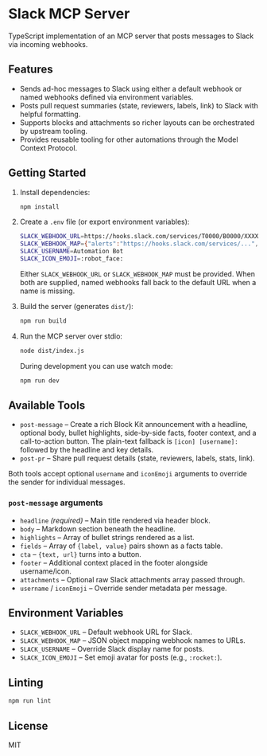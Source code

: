 # Slack MCP Server

TypeScript implementation of an MCP server that posts messages to Slack via incoming webhooks.

## Features

- Sends ad-hoc messages to Slack using either a default webhook or named webhooks defined via environment variables.
- Posts pull request summaries (state, reviewers, labels, link) to Slack with helpful formatting.
- Supports blocks and attachments so richer layouts can be orchestrated by upstream tooling.
- Provides reusable tooling for other automations through the Model Context Protocol.

## Getting Started

1. Install dependencies:

   ```bash
   npm install
   ```

2. Create a `.env` file (or export environment variables):

   ```bash
   SLACK_WEBHOOK_URL=https://hooks.slack.com/services/T0000/B0000/XXXXX
   SLACK_WEBHOOK_MAP={"alerts":"https://hooks.slack.com/services/...","deploy":"https://hooks.slack.com/services/..."}
   SLACK_USERNAME=Automation Bot
   SLACK_ICON_EMOJI=:robot_face:
   ```

   Either `SLACK_WEBHOOK_URL` or `SLACK_WEBHOOK_MAP` must be provided. When both are supplied, named webhooks fall back to the default URL when a name is missing.

3. Build the server (generates `dist/`):

   ```bash
   npm run build
   ```

4. Run the MCP server over stdio:

   ```bash
   node dist/index.js
   ```

   During development you can use watch mode:

   ```bash
   npm run dev
   ```

## Available Tools

- `post-message` – Create a rich Block Kit announcement with a headline, optional body, bullet highlights, side-by-side facts, footer context, and a call-to-action button. The plain-text fallback is `[icon] [username]:` followed by the headline and key details.
- `post-pr` – Share pull request details (state, reviewers, labels, stats, link).

Both tools accept optional `username` and `iconEmoji` arguments to override the sender for individual messages.

### `post-message` arguments

- `headline` *(required)* – Main title rendered via header block.
- `body` – Markdown section beneath the headline.
- `highlights` – Array of bullet strings rendered as a list.
- `fields` – Array of `{label, value}` pairs shown as a facts table.
- `cta` – `{text, url}` turns into a button.
- `footer` – Additional context placed in the footer alongside username/icon.
- `attachments` – Optional raw Slack attachments array passed through.
- `username` / `iconEmoji` – Override sender metadata per message.

## Environment Variables

- `SLACK_WEBHOOK_URL` – Default webhook URL for Slack.
- `SLACK_WEBHOOK_MAP` – JSON object mapping webhook names to URLs.
- `SLACK_USERNAME` – Override Slack display name for posts.
- `SLACK_ICON_EMOJI` – Set emoji avatar for posts (e.g., `:rocket:`).

## Linting

```bash
npm run lint
```

## License

MIT
